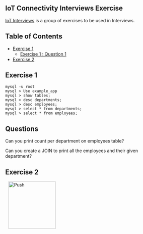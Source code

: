 ## IoT Connectivity Interviews Exercise

[IoT Interviews](https://github.com/rmrosa25/iot_interviews) is a group of exercises to be used in Interviews.

## Table of Contents

 - [Exercise 1](#exercise-1)
    * [Exercise 1 : Question 1](#exercise-1-:-question-1)
 - [Exercise 2](#exercise-2)

## Exercise 1
```
mysql -u root
mysql > Use example_app
mysql > show tables;
mysql > desc departments;
mysql > desc employees;
mysql > select * from departments;
mysql > select * from employees;
```

## Questions

Can you print count per department on employees table?

Can you create a JOIN to print all the employees and their given department?

## Exercise 2



<a href="https://gitpod.io/#https://github.com/rmrosa25/iot_interviews/" style="padding: 10px;">
    <img src="https://gitpod.io/button/open-in-gitpod.svg" width="150" alt="Push" align="center">
</a>
